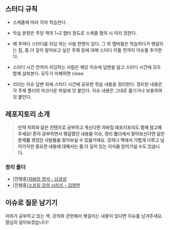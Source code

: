 ## 스터디 규칙

- 스케줄에 따라 각자 학습한다.

- 학습 분량은 주당 책의 1~2 챕터 정도로 스케줄 협의 시 미리 정한다.

- 매 주마다 스터디를 리딩 하는 사람 한명이 있다. 그 외 멤버들은 학습하다가 헷갈리는 점, 좀 더 깊이 알아보고 싶은 주제 등에 대해 스터디 이틀 전까지 이슈를 추가한다.

- 스터디 시간 전까지 리딩하는 사람은 해당 이슈에 답변을 달고 스터디 시간에 모두 함께 살펴본다. 모두가 이해하면 close.

- 리더는 이슈 답변 외에 스터디 시간에 공유한 학습 내용을 정리한다. 정리된 내용은 각 주제 폴더의 마크다운 파일에 덧 붙인다. 이슈 내용은 그대로 옮기거나 보충하여 덧 붙인다.





## 레포지토리 소개
>**만약 저희와 같은 컨텐츠로 공부하고 계신다면 자바칩 레포지포리도 함께 참고해주세요! 혼자 공부하면서 헷갈렸던 내용을 이슈, 정리 폴더에서 찾아보신다면 같은 문제를 겪었던 사람들을 찾아보실 수 있을거에요. 강의나 책에서 가볍게 다루고 넘어가지만 중요한 내용에 대해서는 좀 더 깊이 있는 지식을 얻어가실 수도 있습니다.**   

### 정리 폴더
- [진행중][자바의 정석 - 남궁성]()
- [진행중][스프링 강의 시리즈 - 김영한](https://github.com/Java-Chip4/StudyingRecord/tree/main/%EA%B9%80%EC%98%81%ED%95%9C%EB%8B%98%20%EC%8A%A4%ED%94%84%EB%A7%81)

## 이슈로 질문 남기기
저희가 공부하고 있는 책, 강의와 관련해서 헷갈리는 내용이 있다면 이슈를 남겨주세요. 열심히 알아보겠습니다!  